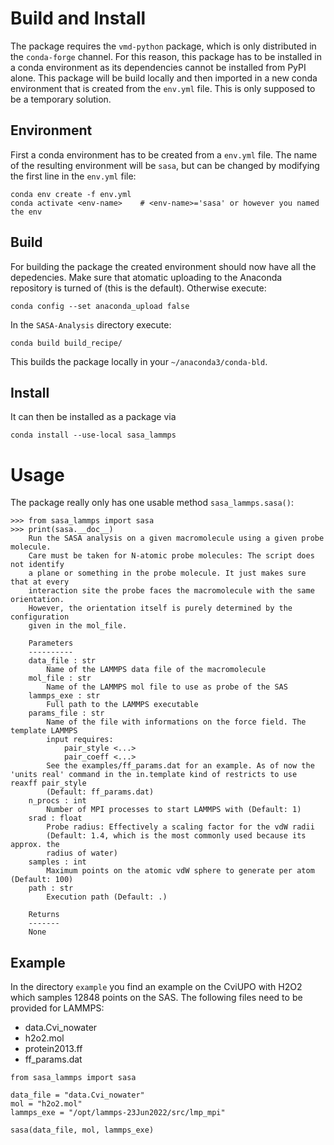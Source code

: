 # Build and Install

The package requires the `vmd-python` package, which is only distributed in the `conda-forge` channel. For this reason, this package has to be installed in a conda environment as its dependencies cannot be installed from PyPI alone. 
This package will be build locally and then imported in a new conda environment that is created from the `env.yml` file. This is only supposed to be a temporary solution.

## Environment

First a conda environment has to be created from a `env.yml` file. The name of the resulting environment will be `sasa`, but can be changed by modifying the first line in the `env.yml` file:

```
conda env create -f env.yml
conda activate <env-name>    # <env-name>='sasa' or however you named the env
```

## Build

For building the package the created environment should now have all the
depedencies.
Make sure that atomatic uploading to the Anaconda repository is turned of (this is the default). Otherwise execute:

```
conda config --set anaconda_upload false
```

In the `SASA-Analysis` directory execute:

```
conda build build_recipe/  
```

This builds the package locally in your `~/anaconda3/conda-bld`. 

## Install

It can then be installed as a package via

```
conda install --use-local sasa_lammps 
```

# Usage

The package really only has one usable method `sasa_lammps.sasa()`:

```
>>> from sasa_lammps import sasa
>>> print(sasa.__doc__)
    Run the SASA analysis on a given macromolecule using a given probe molecule.
    Care must be taken for N-atomic probe molecules: The script does not identify
    a plane or something in the probe molecule. It just makes sure that at every 
    interaction site the probe faces the macromolecule with the same orientation.
    However, the orientation itself is purely determined by the configuration 
    given in the mol_file.

    Parameters
    ----------
    data_file : str
        Name of the LAMMPS data file of the macromolecule
    mol_file : str
        Name of the LAMMPS mol file to use as probe of the SAS
    lammps_exe : str
        Full path to the LAMMPS executable
    params_file : str
        Name of the file with informations on the force field. The template LAMMPS
        input requires:
            pair_style <...>
            pair_coeff <...>
        See the examples/ff_params.dat for an example. As of now the 'units real' command in the in.template kind of restricts to use reaxff pair_style
        (Default: ff_params.dat)
    n_procs : int
        Number of MPI processes to start LAMMPS with (Default: 1)
    srad : float
        Probe radius: Effectively a scaling factor for the vdW radii
        (Default: 1.4, which is the most commonly used because its approx. the
        radius of water)
    samples : int
        Maximum points on the atomic vdW sphere to generate per atom (Default: 100)
    path : str
        Execution path (Default: .)

    Returns
    -------
    None

```

## Example

In the directory `example` you find an example on the CviUPO with H2O2 which samples 12848 points on the SAS. The following files need to be provided for LAMMPS:
- data.Cvi_nowater
- h2o2.mol
- protein2013.ff
- ff_params.dat

```
from sasa_lammps import sasa

data_file = "data.Cvi_nowater"
mol = "h2o2.mol"
lammps_exe = "/opt/lammps-23Jun2022/src/lmp_mpi" 

sasa(data_file, mol, lammps_exe)
```
